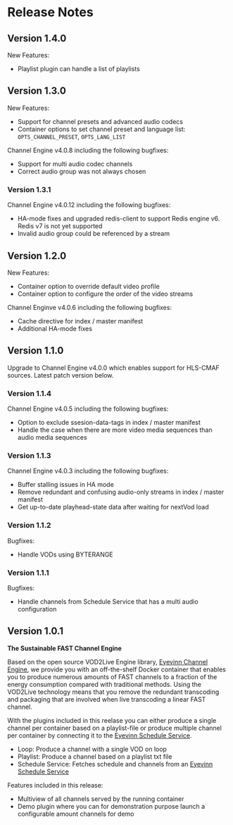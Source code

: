 # Release Notes

## Version 1.4.0

New Features:

* Playlist plugin can handle a list of playlists

## Version 1.3.0

New Features:

* Support for channel presets and advanced audio codecs
* Container options to set channel preset and language list: `OPTS_CHANNEL_PRESET`, `OPTS_LANG_LIST`

Channel Engine v4.0.8 including the following bugfixes:

* Support for multi audio codec channels
* Correct audio group was not always chosen

### Version 1.3.1

Channel Engine v4.0.12 including the following bugfixes:

* HA-mode fixes and upgraded redis-client to support Redis engine v6. Redis v7 is not yet supported
* Invalid audio group could be referenced by a stream

## Version 1.2.0

New Features:

* Container option to override default video profile
* Container option to configure the order of the video streams

Channel Enginve v4.0.6 including the following bugfixes:

* Cache directive for index / master manifest
* Additional HA-mode fixes

## Version 1.1.0

Upgrade to Channel Engine v4.0.0 which enables support for HLS-CMAF sources. Latest patch version below.

### Version 1.1.4

Channel Engine v4.0.5 including the following bugfixes:

* Option to exclude ssesion-data-tags in index / master manifest
* Handle the case when there are more video media sequences than audio media sequences

### Version 1.1.3

Channel Engine v4.0.3 including the following bugfixes:

* Buffer stalling issues in HA mode
* Remove redundant and confusing audio-only streams in index / master manifest
* Get up-to-date playhead-state data after waiting for nextVod load

### Version 1.1.2

Bugfixes:

* Handle VODs using BYTERANGE

### Version 1.1.1

Bugfixes:

* Handle channels from Schedule Service that has a multi audio configuration

## Version 1.0.1 

**The Sustainable FAST Channel Engine**

Based on the open source VOD2Live Engine library, [Eyevinn Channel Engine](https://github.com/Eyevinn/channel-engine), we provide you with an off-the-shelf Docker container that enables you to produce numerous amounts of FAST channels to a fraction of the energy consumption compared with traditional methods. Using the VOD2Live technology means that you remove the redundant transcoding and packaging that are involved when live transcoding a linear FAST channel.

With the plugins included in this reelase you can either produce a single channel per container based on a playlist-file or produce multiple channel per container by connecting it to the [Eyevinn Schedule Service](https://github.com/Eyevinn/schedule-service).

- Loop: Produce a channel with a single VOD on loop
- Playlist: Produce a channel based on a playlist txt file
- Schedule Service: Fetches schedule and channels from an [Eyevinn Schedule Service](https://github.com/Eyevinn/schedule-service)

Features included in this release:

* Multiview of all channels served by the running container
* Demo plugin where you can for demonstration purpose launch a configurable amount channels for demo




